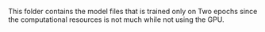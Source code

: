 This folder contains the model files that is trained only on Two epochs since the computational resources is not much while not using the GPU.
